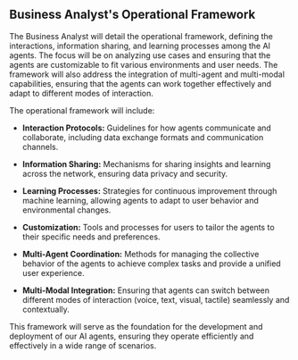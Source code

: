 ## Business Analyst's Operational Framework

The Business Analyst will detail the operational framework, defining the interactions, information sharing, and learning processes among the AI agents. The focus will be on analyzing use cases and ensuring that the agents are customizable to fit various environments and user needs. The framework will also address the integration of multi-agent and multi-modal capabilities, ensuring that the agents can work together effectively and adapt to different modes of interaction.

The operational framework will include:

- **Interaction Protocols:** Guidelines for how agents communicate and collaborate, including data exchange formats and communication channels.

- **Information Sharing:** Mechanisms for sharing insights and learning across the network, ensuring data privacy and security.

- **Learning Processes:** Strategies for continuous improvement through machine learning, allowing agents to adapt to user behavior and environmental changes.

- **Customization:** Tools and processes for users to tailor the agents to their specific needs and preferences.

- **Multi-Agent Coordination:** Methods for managing the collective behavior of the agents to achieve complex tasks and provide a unified user experience.

- **Multi-Modal Integration:** Ensuring that agents can switch between different modes of interaction (voice, text, visual, tactile) seamlessly and contextually.

This framework will serve as the foundation for the development and deployment of our AI agents, ensuring they operate efficiently and effectively in a wide range of scenarios.